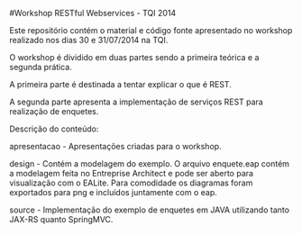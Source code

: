 #Workshop RESTful Webservices - TQI 2014

Este repositório contém o material e código fonte apresentado no workshop realizado nos dias 30 e 31/07/2014 na TQI.

O workshop é dividido em duas partes sendo a primeira teórica e a segunda prática.

A primeira parte é destinada a tentar explicar o que é REST.

A segunda parte apresenta a implementação de serviços REST para realização de enquetes.

Descrição do conteúdo:

apresentacao - Apresentações criadas para o workshop.

design - Contém a modelagem do exemplo. O arquivo enquete.eap contém a modelagem feita no Entreprise Architect e pode ser aberto para visualização com o EALite. Para comodidade os diagramas foram exportados para png e incluídos juntamente com o eap.

source - Implementação do exemplo de enquetes em JAVA utilizando tanto JAX-RS quanto SpringMVC.
